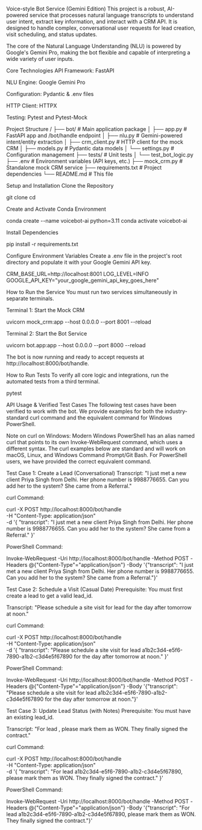 Voice-style Bot Service (Gemini Edition)
This project is a robust, AI-powered service that processes natural language transcripts to understand user intent, extract key information, and interact with a CRM API. It is designed to handle complex, conversational user requests for lead creation, visit scheduling, and status updates.

The core of the Natural Language Understanding (NLU) is powered by Google's Gemini Pro, making the bot flexible and capable of interpreting a wide variety of user inputs.

Core Technologies
API Framework: FastAPI

NLU Engine: Google Gemini Pro

Configuration: Pydantic & .env files

HTTP Client: HTTPX

Testing: Pytest and Pytest-Mock

Project Structure
/
├── bot/                  # Main application package
│   ├── app.py            # FastAPI app and /bot/handle endpoint
│   ├── nlu.py            # Gemini-powered intent/entity extraction
│   ├── crm_client.py     # HTTP client for the mock CRM
│   ├── models.py         # Pydantic data models
│   └── settings.py       # Configuration management
├── tests/                # Unit tests
│   └── test_bot_logic.py
├── .env                  # Environment variables (API keys, etc.)
├── mock_crm.py           # Standalone mock CRM service
├── requirements.txt      # Project dependencies
└── README.md             # This file

Setup and Installation
Clone the Repository

git clone <your-repo-url>
cd <project-directory>

Create and Activate Conda Environment

conda create --name voicebot-ai python=3.11
conda activate voicebot-ai

Install Dependencies

pip install -r requirements.txt

Configure Environment Variables
Create a .env file in the project's root directory and populate it with your Google Gemini API key.

CRM_BASE_URL=http://localhost:8001
LOG_LEVEL=INFO
GOOGLE_API_KEY="your_google_gemini_api_key_goes_here"

How to Run the Service
You must run two services simultaneously in separate terminals.

Terminal 1: Start the Mock CRM

uvicorn mock_crm:app --host 0.0.0.0 --port 8001 --reload

Terminal 2: Start the Bot Service

uvicorn bot.app:app --host 0.0.0.0 --port 8000 --reload

The bot is now running and ready to accept requests at http://localhost:8000/bot/handle.

How to Run Tests
To verify all core logic and integrations, run the automated tests from a third terminal.

pytest

API Usage & Verified Test Cases
The following test cases have been verified to work with the bot. We provide examples for both the industry-standard curl command and the equivalent command for Windows PowerShell.

Note on curl on Windows: Modern Windows PowerShell has an alias named curl that points to its own Invoke-WebRequest command, which uses a different syntax. The curl examples below are standard and will work on macOS, Linux, and Windows Command Prompt/Git Bash. For PowerShell users, we have provided the correct equivalent command.

Test Case 1: Create a Lead (Conversational)
Transcript: "I just met a new client Priya Singh from Delhi. Her phone number is 9988776655. Can you add her to the system? She came from a Referral."

curl Command:

curl -X POST http://localhost:8000/bot/handle \
-H "Content-Type: application/json" \
-d '{
  "transcript": "I just met a new client Priya Singh from Delhi. Her phone number is 9988776655. Can you add her to the system? She came from a Referral."
}'

PowerShell Command:

Invoke-WebRequest -Uri http://localhost:8000/bot/handle -Method POST -Headers @{"Content-Type"="application/json"} -Body '{"transcript": "I just met a new client Priya Singh from Delhi. Her phone number is 9988776655. Can you add her to the system? She came from a Referral."}'

Test Case 2: Schedule a Visit (Casual Date)
Prerequisite: You must first create a lead to get a valid lead_id.

Transcript: "Please schedule a site visit for lead <your-lead-id> for the day after tomorrow at noon."

curl Command:

curl -X POST http://localhost:8000/bot/handle \
-H "Content-Type: application/json" \
-d '{
  "transcript": "Please schedule a site visit for lead a1b2c3d4-e5f6-7890-a1b2-c3d4e5f67890 for the day after tomorrow at noon."
}'

PowerShell Command:

Invoke-WebRequest -Uri http://localhost:8000/bot/handle -Method POST -Headers @{"Content-Type"="application/json"} -Body '{"transcript": "Please schedule a site visit for lead a1b2c3d4-e5f6-7890-a1b2-c3d4e5f67890 for the day after tomorrow at noon."}'

Test Case 3: Update Lead Status (with Notes)
Prerequisite: You must have an existing lead_id.

Transcript: "For lead <your-lead-id>, please mark them as WON. They finally signed the contract."

curl Command:

curl -X POST http://localhost:8000/bot/handle \
-H "Content-Type: application/json" \
-d '{
  "transcript": "For lead a1b2c3d4-e5f6-7890-a1b2-c3d4e5f67890, please mark them as WON. They finally signed the contract."
}'

PowerShell Command:

Invoke-WebRequest -Uri http://localhost:8000/bot/handle -Method POST -Headers @{"Content-Type"="application/json"} -Body '{"transcript": "For lead a1b2c3d4-e5f6-7890-a1b2-c3d4e5f67890, please mark them as WON. They finally signed the contract."}'
